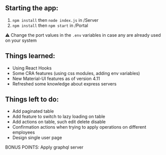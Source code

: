 ## Starting the app:
1. `npm install` then `node index.js` in /Server
2. `npm install` then `npm start` in /Portal

⚠ Change the port values in the `.env` variables in case any are already used on your system

## Things learned:
- Using React Hooks
- Some CRA features (using css modules, adding env variables)
- New Material-UI features as of version 4.11
- Refreshed some knowledge about express servers

## Things left to do:
- Add paginated table
- Add feature to switch to lazy loading on table
- Add actions on table, such edit delete disable
- Confirmation actions when trying to apply operations on different employees
- Design single user page

BONUS POINTS: Apply graphql server